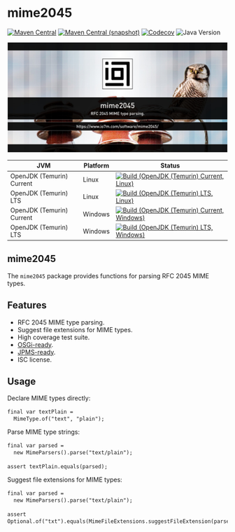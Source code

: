 mime2045
===

[![Maven Central](https://img.shields.io/maven-central/v/com.io7m.mime2045/com.io7m.mime2045.svg?style=flat-square)](http://search.maven.org/#search%7Cga%7C1%7Cg%3A%22com.io7m.mime2045%22)
[![Maven Central (snapshot)](https://img.shields.io/nexus/s/com.io7m.mime2045/com.io7m.mime2045?server=https%3A%2F%2Fs01.oss.sonatype.org&style=flat-square)](https://s01.oss.sonatype.org/content/repositories/snapshots/com/io7m/mime2045/)
[![Codecov](https://img.shields.io/codecov/c/github/io7m-com/mime2045.svg?style=flat-square)](https://codecov.io/gh/io7m-com/mime2045)
![Java Version](https://img.shields.io/badge/17-java?label=java&color=e65cc3)

![com.io7m.mime2045](./src/site/resources/mime2045.jpg?raw=true)

| JVM | Platform | Status |
|-----|----------|--------|
| OpenJDK (Temurin) Current | Linux | [![Build (OpenJDK (Temurin) Current, Linux)](https://img.shields.io/github/actions/workflow/status/io7m-com/mime2045/main.linux.temurin.current.yml)](https://www.github.com/io7m-com/mime2045/actions?query=workflow%3Amain.linux.temurin.current)|
| OpenJDK (Temurin) LTS | Linux | [![Build (OpenJDK (Temurin) LTS, Linux)](https://img.shields.io/github/actions/workflow/status/io7m-com/mime2045/main.linux.temurin.lts.yml)](https://www.github.com/io7m-com/mime2045/actions?query=workflow%3Amain.linux.temurin.lts)|
| OpenJDK (Temurin) Current | Windows | [![Build (OpenJDK (Temurin) Current, Windows)](https://img.shields.io/github/actions/workflow/status/io7m-com/mime2045/main.windows.temurin.current.yml)](https://www.github.com/io7m-com/mime2045/actions?query=workflow%3Amain.windows.temurin.current)|
| OpenJDK (Temurin) LTS | Windows | [![Build (OpenJDK (Temurin) LTS, Windows)](https://img.shields.io/github/actions/workflow/status/io7m-com/mime2045/main.windows.temurin.lts.yml)](https://www.github.com/io7m-com/mime2045/actions?query=workflow%3Amain.windows.temurin.lts)|

## mime2045

The `mime2045` package provides functions for parsing RFC 2045 MIME types.

## Features

* RFC 2045 MIME type parsing.
* Suggest file extensions for MIME types.
* High coverage test suite.
* [OSGi-ready](https://www.osgi.org/).
* [JPMS-ready](https://en.wikipedia.org/wiki/Java_Platform_Module_System).
* ISC license.

## Usage

Declare MIME types directly:

```
final var textPlain =
  MimeType.of("text", "plain");
```

Parse MIME type strings:

```
final var parsed =
  new MimeParsers().parse("text/plain");

assert textPlain.equals(parsed);
```

Suggest file extensions for MIME types:

```
final var parsed =
  new MimeParsers().parse("text/plain");

assert Optional.of("txt").equals(MimeFileExtensions.suggestFileExtension(parsed));
```

